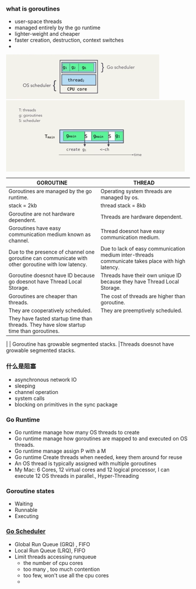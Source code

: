 
### what is goroutines
* user-space threads
* managed entirely by the go runtime
* lighter-weight and cheaper
* faster creation, destruction, context switches
* 

![](../img/go_scheduler_1.png)
![](../img/go_scheduler_2.png)

| GOROUTINE	         |THREAD
| ---------------------|-----------------
| Goroutines are managed by the go runtime.	|Operating system threads are managed by os.
| stack = 2kb  | thread stack = 8kb
| Goroutine are not hardware dependent.	|Threads are hardware dependent.
| Goroutines have easy communication medium known as channel.	|Thread doesnot have easy communication medium.
| Due to the presence of channel one goroutine can communicate with other goroutine with low latency.	|Due to lack of easy communication medium inter-threads communicate takes place with high latency.
| Goroutine doesnot have ID because go doesnot have Thread Local Storage.	|Threads have their own unique ID because they have Thread Local Storage.
| Goroutines are cheaper than threads.	|The cost of threads are higher than goroutine.
| They are cooperatively scheduled.	|They are preemptively scheduled.
| They have fasted startup time than threads.	They have slow startup time than goroutines.
| 
| Goroutine has growable segmented stacks.	|Threads doesnot have growable segmented stacks.

### 什么是阻塞
* asynchronous network IO
* sleeping
* channel operation
* system calls
* blocking on primitives in the sync package


### Go Runtime
* Go runtime manage how many OS threads to create 
* Go runtime manage how goroutines are mapped to and executed on OS threads.
* Go runtime manage assign P with a M
* Go runtime Create threads when needed, keey them around for reuse 
* An OS thread is typically assigned with multiple goroutines
* My Mac:  6 Cores, 12 virtual cores and 12 logical processor, I can execute 12 OS threads in parallel., Hyper-Threading
### Goroutine states
* Waiting
* Runnable
* Executing


### [Go Scheduler](https://www.youtube.com/watch?v=YHRO5WQGh0k)
* Global Run Queue (GRQ) , FIFO
* Local Run Queue (LRQ), FIFO
* Limit threads accessing runqueue
    * the number of cpu cores
    * too many , too much contention
    * too few,  won't use all the cpu cores
    * 